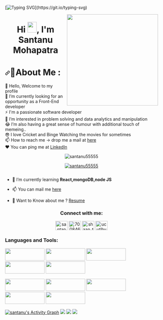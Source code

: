 
[![Typing SVG](https://readme-typing-svg.herokuapp.com/?lines=Full+Stack+Developer;Software+Engineer;)](https://git.io/typing-svg)


<img align='right' src="https://media2.giphy.com/media/qgQUggAC3Pfv687qPC/giphy.gif?cid=ecf05e47cq8zq18nxebpo5t2r1dgnmyddibdq953rd74v2xb&rid=giphy.gif&ct=g" height="" width="300" alt="">
<h1 align="center">Hi <img src="https://raw.githubusercontent.com/MartinHeinz/MartinHeinz/master/wave.gif" height="35px" width="30px">, I'm Santanu Mohapatra</h1>
<h1 dir="auto"><a id="user-content-about-me-" class="anchor" aria-hidden="true" href="#about-me-"><svg class="octicon octicon-link" viewBox="0 0 16 16" version="1.1" width="16" height="16" aria-hidden="true"><path fill-rule="evenodd" d="M7.775 3.275a.75.75 0 001.06 1.06l1.25-1.25a2 2 0 112.83 2.83l-2.5 2.5a2 2 0 01-2.83 0 .75.75 0 00-1.06 1.06 3.5 3.5 0 004.95 0l2.5-2.5a3.5 3.5 0 00-4.95-4.95l-1.25 1.25zm-4.69 9.64a2 2 0 010-2.83l2.5-2.5a2 2 0 012.83 0 .75.75 0 001.06-1.06 3.5 3.5 0 00-4.95 0l-2.5 2.5a3.5 3.5 0 004.95 4.95l1.25-1.25a.75.75 0 00-1.06-1.06l-1.25 1.25a2 2 0 01-2.83 0z"></path></svg></a><g-emoji class="g-emoji" alias="dizzy" fallback-src="https://github.githubassets.com/images/icons/emoji/unicode/1f4ab.png">💫</g-emoji>About Me :</h1>

                                                                                                                        
                                                                                                                        
👋 Hello, Welcome to my profile<br/>
🌱 I’m currently looking for an opportunity as a Front-End developer<br/>
⚡ I'm a passionate software developer<br/>
👀 I’m interested in problem solving and data analytics and manipulation<br/>
😂 I’m also having a great sense of humour with additional touch of memeing..<br/>
😎 I love Cricket and Binge Watching the movies for sometimes<br/>
📫 How to reach me -&gt; drop me a mail at <a href="mailto:Shaantanu1234@gmail.com">here</a><br/>
❤️ You can ping me at <a href="https://www.linkedin.com/in/santanu-mohapatra-880204200/">LinkedIn</a><br/>
</code></pre></div>
<!-- ![living](https://img.shields.io/badge/living-Chandrapur,Maharashtra-maroon) -->
<!-- ![focus](https://img.shields.io/badge/focus-SoftwareDevelopment-teal) -->

<p align="center"> <img src="https://komarev.com/ghpvc/?username=santanu55555&label=Profile%20views&color=0e75b6&style=flat" alt="santanu55555" /> </p>

<p align="center"> <a href="https://github.com/ryo-ma/github-profile-trophy"><img src="https://github-profile-trophy.vercel.app/?username=santanu55555" alt="santanu55555" /></a> </p>

<p align="left"> <a href="https://twitter.com/" target="blank"><img src="https://img.shields.io/twitter/follow/?logo=twitter&style=for-the-badge" alt="" /></a> </p>

- 🌱 I’m currently learning **React,mongoDB,node JS**

- 📫 You can mail me <a href="mailto:Shaantanu1234@gmail.com">here</a>

- 📄 Want to Know about me ? <a href="https://docs.google.com/document/d/1f6VoTT8wO0JHcWdO3Z0RDw8ZbyuG0dO-fBK8tzeTcl0/edit">Resume</a>

<h3 align="center">Connect with me:</h3>
<p align="center">
<a href="https://linkedin.com/in/santanu-mohapatra-880204200" target="blank"><img align="center" src="https://raw.githubusercontent.com/rahuldkjain/github-profile-readme-generator/master/src/images/icons/Social/linked-in-alt.svg" alt="santanu-mohapatra-880204200" height="30" width="40" /></a>
<a href="https://fb.com/7008467376.shaan" target="blank"><img align="center" src="https://raw.githubusercontent.com/rahuldkjain/github-profile-readme-generator/master/src/images/icons/Social/facebook.svg" alt="7008467376.shaan" height="30" width="40" /></a>
<a href="https://instagram.com/shaan_tanu_jr" target="blank"><img align="center" src="https://raw.githubusercontent.com/rahuldkjain/github-profile-readme-generator/master/src/images/icons/Social/instagram.svg" alt="shaan_tanu_jr" height="30" width="40" /></a>
<a href="https://www.youtube.com/c/ucutlhysghbxrys6y2ryywma" target="blank"><img align="center" src="https://raw.githubusercontent.com/rahuldkjain/github-profile-readme-generator/master/src/images/icons/Social/youtube.svg" alt="ucutlhysghbxrys6y2ryywma" height="30" width="40" /></a>
</p>

<h3 align="left">Languages and Tools:</h3>
<img src="https://img.shields.io/badge/HTML5-E34F26?style=for-the-badge&logo=html5&logoColor=white" width="130px" height="40px"/> <img src="https://img.shields.io/badge/CSS3-1572B6?style=for-the-badge&logo=css3&logoColor=white" width="130px" height="40px"/> <img src="https://img.shields.io/badge/JavaScript-323330?style=for-the-badge&logo=javascript&logoColor=F7DF1E" width="130px" height="40px"/> <img src="https://img.shields.io/badge/Node.js-339933?style=for-the-badge&logo=nodedotjs&logoColor=white" width="130px" height="40px"/> <img src="https://img.shields.io/badge/React-20232A?style=for-the-badge&logo=react&logoColor=61DAFB" width="130px" height="40px"/>

<img src="https://img.shields.io/badge/Redux-593D88?style=for-the-badge&logo=redux&logoColor=white" width="130px" height="40px"/> <img src="https://img.shields.io/badge/MongoDB-4EA94B?style=for-the-badge&logo=mongodb&logoColor=white" width="130px" height="40px"/> <img src="https://img.shields.io/badge/Express.js-000000?style=for-the-badge&logo=express&logoColor=white" width="130px" height="40px"/> <img src="https://img.shields.io/badge/Material%20UI-007FFF?style=for-the-badge&logo=mui&logoColor=white" width="130px" height="40px"/> <img src="https://img.shields.io/badge/styled--components-DB7093?style=for-the-badge&logo=styled-components&logoColor=white" width="130px" height="40px"/>

<!-- 
<p><img align="left" src="https://github-readme-stats.vercel.app/api/top-langs?username=santanu55555&show_icons=true&locale=en&layout=compact" alt="santanu55555" /></p>

<p>&nbsp;<img align="center" src="https://github-readme-stats.vercel.app/api?username=santanu55555&show_icons=true&locale=en" alt="santanu55555" /></p>

<p><img align="center" src="https://github-readme-streak-stats.herokuapp.com/?user=santanu55555&" alt="santanu55555" /></p> -->

<!-- <h1 align="center">My Github Stats : <img src="https://c.tenor.com/iol6pdgnlasAAAAM/hoodie-girl-cool.gif" height="50px" width="50px"/> </h1> -->
<!-- ![snake gif](https://raw.githubusercontent.com/avinash-218/avinash-218/output/github-contribution-grid-snake.svg) -->

<a href="https://github.com/santanu55555-cmd/github-readme-activity-graph"><img alt="santanu's Activity Graph" src="https://activity-graph.herokuapp.com/graph?username=santanu55555&bg_color=0D1147&color=5BCDEC&line=5BCDEC&point=FFFFFF&hide_border=true" /></a>
![](https://github-readme-stats.vercel.app/api?username=Santanu55555&theme=radical&hide_border=false&include_all_commits=false&count_private=false)
![](https://github-readme-streak-stats.herokuapp.com/?user=Santanu55555&theme=radical&hide_border=false)
![](https://github-readme-stats.vercel.app/api/top-langs/?username=Santanu55555&theme=radical&hide_border=false&include_all_commits=false&count_private=false&layout=compact)


